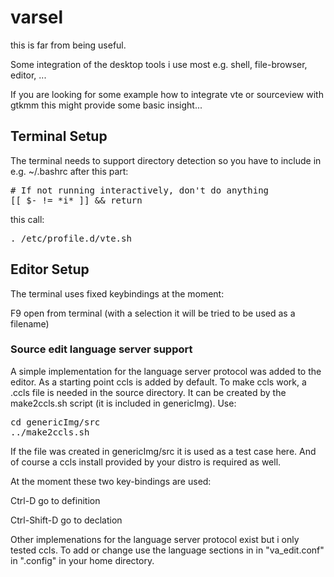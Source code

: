 # varsel
this is far from being useful.

Some integration of the desktop tools i use most
e.g. shell, file-browser, editor, ...

If you are looking for some example how to
integrate vte or sourceview with gtkmm
this might provide some basic insight...

## Terminal Setup

The terminal needs to support directory detection
so you have to include in e.g. ~/.bashrc
after this part:
<pre>
# If not running interactively, don't do anything
[[ $- != *i* ]] && return
</pre>
this call:
<pre>
. /etc/profile.d/vte.sh
</pre>

## Editor Setup

The terminal uses fixed keybindings at the moment:

F9 open from terminal (with a selection it will be tried to be used as a filename)

### Source edit language server support

A simple implementation for the language server protocol was
added to the editor.
As a starting point ccls is added by default.
To make ccls work, a .ccls file is needed in
the source directory.
It can be created by the make2ccls.sh
script (it is included in genericImg). Use:
<pre>
cd genericImg/src
../make2ccls.sh
</pre>
If the file was created in genericImg/src it is used
as a test case here. And of course a ccls install provided
by your distro is required as well.

At the moment these two key-bindings are used:

Ctrl-D go to definition

Ctrl-Shift-D go to declation

Other implemenations for the language server protocol
exist but i only tested ccls.
To add or change use the language sections in
in "va_edit.conf" in ".config" in your home directory.
